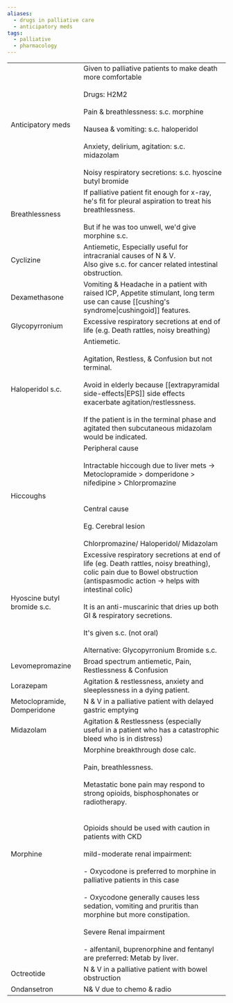 ```yaml
---
aliases:
  - drugs in palliative care
  - anticipatory meds
tags:
  - palliative
  - pharmacology
---
```

|                             |                                                                                                                                                                                                                                                                                                                                                                                                                                                                                                                                                                                     |
| --------------------------- | ----------------------------------------------------------------------------------------------------------------------------------------------------------------------------------------------------------------------------------------------------------------------------------------------------------------------------------------------------------------------------------------------------------------------------------------------------------------------------------------------------------------------------------------------------------------------------------- |
| Anticipatory meds           | Given to palliative patients to make death more comfortable<br><br>Drugs: H2M2<br><br>Pain & breathlessness: s.c. morphine<br><br>Nausea & vomiting: s.c. haloperidol<br><br>Anxiety, delirium, agitation: s.c. midazolam<br><br>Noisy respiratory secretions: s.c. hyoscine butyl bromide                                                                                                                                                                                                                                                                                          |
| Breathlessness              | If palliative patient fit enough for x-ray, he's fit for pleural aspiration to treat his breathlessness.<br><br>But if he was too unwell, we'd give morphine s.c.                                                                                                                                                                                                                                                                                                                                                                                                                   |
| Cyclizine                   | Antiemetic, Especially useful for intracranial causes of N & V.  <br>Also give s.c. for cancer related intestinal obstruction.                                                                                                                                                                                                                                                                                                                                                                                                                                                      |
| Dexamethasone               | Vomiting & Headache in a patient with raised ICP, Appetite stimulant, long term use can cause [[cushing's syndrome\|cushingoid]] features.                                                                                                                                                                                                                                                                                                                                                                                                                                          |
| Glycopyrronium              | Excessive respiratory secretions at end of life (e.g. Death rattles, noisy breathing)                                                                                                                                                                                                                                                                                                                                                                                                                                                                                               |
| Haloperidol s.c.            | Antiemetic.<br><br>Agitation, Restless, & Confusion but not terminal. <br><br>Avoid in elderly because [[extrapyramidal side-effects\|EPS]] side effects exacerbate agitation/restlessness.<br><br>If the patient is in the terminal phase and agitated then subcutaneous midazolam would be indicated.                                                                                                                                                                                                                                                                             |
| Hiccoughs                   | Peripheral cause<br><br>Intractable hiccough due to liver mets -> Metoclopramide > domperidone > nifedipine > Chlorpromazine  <br> <br><br>Central cause<br><br>Eg. Cerebral lesion<br><br>Chlorpromazine/ Haloperidol/ Midazolam                                                                                                                                                                                                                                                                                                                                                   |
| Hyoscine butyl bromide s.c. | Excessive respiratory secretions at end of life (eg. Death rattles, noisy breathing), colic pain due to Bowel obstruction (antispasmodic action -> helps with intestinal colic)<br><br>It is an anti-muscarinic that dries up both GI & respiratory secretions.<br><br>It's given s.c. (not oral)<br><br>Alternative: Glycopyrronium Bromide s.c.                                                                                                                                                                                                                                   |
| Levomepromazine             | Broad spectrum antiemetic, Pain, Restlessness & Confusion                                                                                                                                                                                                                                                                                                                                                                                                                                                                                                                           |
| Lorazepam                   | Agitation & restlessness, anxiety and sleeplessness in a dying patient.                                                                                                                                                                                                                                                                                                                                                                                                                                                                                                             |
| Metoclopramide, Domperidone | N & V in a palliative patient with delayed gastric emptying                                                                                                                                                                                                                                                                                                                                                                                                                                                                                                                         |
| Midazolam                   | Agitation & Restlessness (especially useful in a patient who has a catastrophic bleed who is in distress)                                                                                                                                                                                                                                                                                                                                                                                                                                                                           |
| Morphine                    | Morphine breakthrough dose calc.<br><br>Pain, breathlessness.<br><br>Metastatic bone pain may respond to strong opioids, bisphosphonates or radiotherapy.  <br> <br><br>Opioids should be used with caution in patients with CKD<br><br>mild-moderate renal impairment:<br><br>- Oxycodone is preferred to morphine in palliative patients in this case<br><br>- Oxycodone generally causes less sedation, vomiting and pruritis than morphine but more constipation.<br><br>Severe Renal impairment<br><br>- alfentanil, buprenorphine and fentanyl are preferred: Metab by liver. |
| Octreotide                  | N & V in a palliative patient with bowel obstruction                                                                                                                                                                                                                                                                                                                                                                                                                                                                                                                                |
| Ondansetron                 | N& V due to chemo & radio                                                                                                                                                                                                                                                                                                                                                                                                                                                                                                                                                           |